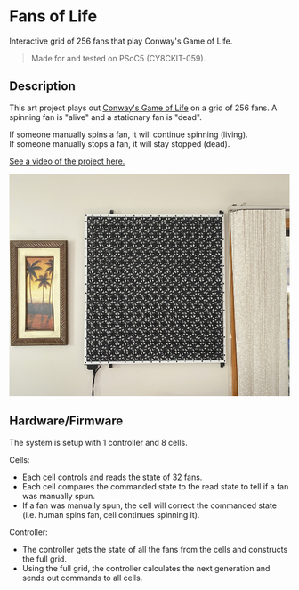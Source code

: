 # Fans of Life
Interactive grid of 256 fans that play Conway's Game of Life.
>Made for and tested on PSoC5 (CY8CKIT-059).

## Description
This art project plays out [Conway's Game of Life](https://en.wikipedia.org/wiki/Conway%27s_Game_of_Life)
on a grid of 256 fans. A spinning fan is "alive" and a stationary fan is "dead".

If someone manually spins a fan, it will continue spinning (living).  
If someone manually stops a fan, it will stay stopped (dead).

[See a video of the project here.](https://vimeo.com/429323547)

<img src="fol_1.JPG" height="400" />

## Hardware/Firmware
The system is setup with 1 controller and 8 cells.

Cells:
* Each cell controls and reads the state of 32 fans.
* Each cell compares the commanded state to the read state to tell if a fan was manually spun.
* If a fan was manually spun, the cell will correct the commanded state (i.e. human spins fan, cell continues spinning it).

Controller:
* The controller gets the state of all the fans from the cells and constructs the full grid.
* Using the full grid, the controller calculates the next generation and sends out commands to all cells.
